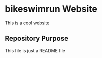 # bikeswimrun Website

This is a cool website

## Repository Purpose

This file is just a README file
